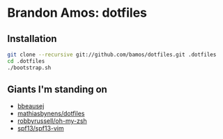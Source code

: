 # Brandon Amos: dotfiles

## Installation

```Bash
git clone --recursive git://github.com/bamos/dotfiles.git .dotfiles
cd .dotfiles
./bootstrap.sh
```

## Giants I'm standing on
 + [bbeausej](http://bit.ly/eQAQVx)
 + [mathiasbynens/dotfiles](http://github.com/mathiasbynens/dotfiles)
 + [robbyrussell/oh-my-zsh](http://github.com/robbyrussell/oh-my-zsh)
 + [spf13/spf13-vim](http://github.com/spf13/spf13-vim)
